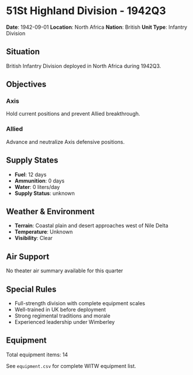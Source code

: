 # 51St Highland Division - 1942Q3

**Date**: 1942-09-01
**Location**: North Africa
**Nation**: British
**Unit Type**: Infantry Division

## Situation

British Infantry Division deployed in North Africa during 1942Q3.

## Objectives

### Axis
Hold current positions and prevent Allied breakthrough.

### Allied
Advance and neutralize Axis defensive positions.

## Supply States

- **Fuel**: 12 days
- **Ammunition**: 0 days
- **Water**: 0 liters/day
- **Supply Status**: unknown

## Weather & Environment

- **Terrain**: Coastal plain and desert approaches west of Nile Delta
- **Temperature**: Unknown
- **Visibility**: Clear

## Air Support

No theater air summary available for this quarter

## Special Rules

- Full-strength division with complete equipment scales
- Well-trained in UK before deployment
- Strong regimental traditions and morale
- Experienced leadership under Wimberley

## Equipment

Total equipment items: 14

See `equipment.csv` for complete WITW equipment list.

